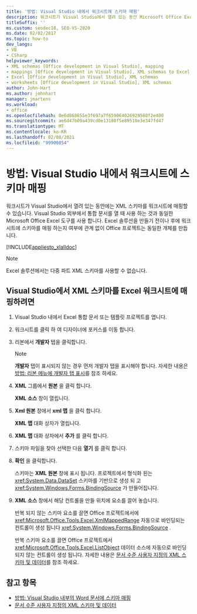 ```yaml
---
title: '방법: Visual Studio 내에서 워크시트에 스키마 매핑'
description: 워크시트가 Visual Studio에서 열려 있는 동안 Microsoft Office Excel 워크시트에 XML 스키마를 매핑하는 방법에 대해 알아봅니다.
titleSuffix: ''
ms.custom: seodec18, SEO-VS-2020
ms.date: 02/02/2017
ms.topic: how-to
dev_langs:
- VB
- CSharp
helpviewer_keywords:
- XML schemas [Office development in Visual Studio], mapping
- mappings [Office development in Visual Studio], XML schemas to Excel worksheets
- Excel [Office development in Visual Studio], XML schemas
- worksheets [Office development in Visual Studio], XML schemas
author: John-Hart
ms.author: johnhart
manager: jmartens
ms.workload:
- office
ms.openlocfilehash: 0e6d868655e3f697a7f659064026929568f2e400
ms.sourcegitcommit: ae6d47b09a439cd0e13180f5e89510e3e347fd47
ms.translationtype: MT
ms.contentlocale: ko-KR
ms.lasthandoff: 02/08/2021
ms.locfileid: "99900854"
---
```

# <a name="how-to-map-schemas-to-worksheets-inside-visual-studio"></a>방법: Visual Studio 내에서 워크시트에 스키마 매핑
  워크시트가 Visual Studio에서 열려 있는 동안에는 XML 스키마를 워크시트에 매핑할 수 있습니다. Visual Studio 외부에서 통합 문서를 열 때 사용 하는 것과 동일한 Microsoft Office Excel 도구를 사용 합니다. Excel 솔루션을 만들기 전이나 후에 워크시트에 스키마를 매핑 하는지 여부에 관계 없이 Office 프로젝트는 동일한 개체를 만듭니다.

 [!INCLUDE[appliesto_xlalldoc](../vsto/includes/appliesto-xlalldoc-md.md)]

> [!NOTE]
> Excel 솔루션에서는 다중 파트 XML 스키마를 사용할 수 없습니다.

## <a name="to-map-an-xml-schema-to-an-excel-worksheet-in-visual-studio"></a>Visual Studio에서 XML 스키마를 Excel 워크시트에 매핑하려면

1. Visual Studio 내에서 Excel 통합 문서 또는 템플릿 프로젝트를 엽니다.

2. 워크시트를 클릭 하 여 디자이너에 포커스를 이동 합니다.

3. 리본에서 **개발자** 탭을 클릭합니다.

    > [!NOTE]
    > **개발자** 탭이 표시되지 않는 경우 먼저 개발자 탭을 표시해야 합니다. 자세한 내용은 [방법: 리본 메뉴에 개발자 탭 표시](../vsto/how-to-show-the-developer-tab-on-the-ribbon.md)를 참조 하세요.

4. **XML** 그룹에서 **원본** 을 클릭 합니다.

     **XML 소스** 창이 열립니다.

5. **Xml 원본** 창에서 **xml 맵** 을 클릭 합니다.

     **XML 맵** 대화 상자가 열립니다.

6. **XML 맵** 대화 상자에서 **추가** 를 클릭 합니다.

7. 스키마 파일을 찾아 선택한 다음 **열기** 를 클릭 합니다.

8. **확인** 을 클릭합니다.

     스키마는 **XML 원본** 창에 표시 됩니다. 프로젝트에서 형식화 된는 <xref:System.Data.DataSet> 스키마를 기반으로 생성 되 고 <xref:System.Windows.Forms.BindingSource> 가 만들어집니다.

9. **XML 소스** 창에서 해당 컨트롤을 만들 위치에 요소를 끌어 놓습니다.

     반복 되지 않는 스키마 요소를 끌면 Office 프로젝트에서에 <xref:Microsoft.Office.Tools.Excel.XmlMappedRange> 자동으로 바인딩되는 컨트롤이 생성 됩니다 <xref:System.Windows.Forms.BindingSource> .

     반복 스키마 요소를 끌면 Office 프로젝트에서 <xref:Microsoft.Office.Tools.Excel.ListObject> 데이터 소스에 자동으로 바인딩되지 않는 컨트롤이 생성 됩니다. 자세한 내용은 [문서 수준 사용자 지정의 XML 스키마 및 데이터](../vsto/xml-schemas-and-data-in-document-level-customizations.md)를 참조 하세요.

## <a name="see-also"></a>참고 항목
- [방법: Visual Studio 내부의 Word 문서에 스키마 매핑](../vsto/how-to-map-schemas-to-word-documents-inside-visual-studio.md)
- [문서 수준 사용자 지정의 XML 스키마 및 데이터](../vsto/xml-schemas-and-data-in-document-level-customizations.md)
